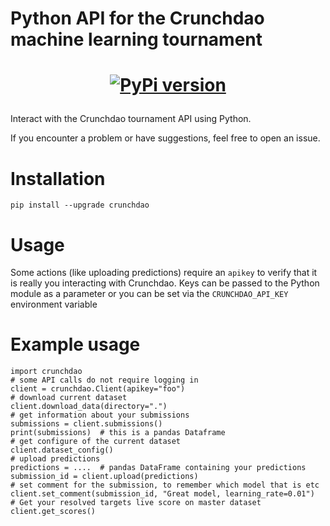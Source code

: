# Python API for the Crunchdao machine learning tournament
<h1 align="center">

[![PyPi version](https://badgen.net/pypi/v/crunchdao/)](https://pypi.com/project/crunchdao)
</h1>

Interact with the Crunchdao tournament API using Python.

If you encounter a problem or have suggestions, feel free to open an issue.

# Installation

`pip install --upgrade crunchdao`

# Usage

Some actions (like uploading predictions) require an `apikey` to verify
that it is really you interacting with Crunchdao. Keys can be passed to the
Python module as a parameter or you can be set via the `CRUNCHDAO_API_KEY`
environment variable

# Example usage

    import crunchdao
    # some API calls do not require logging in
    client = crunchdao.Client(apikey="foo")
    # download current dataset
    client.download_data(directory=".")
    # get information about your submissions
    submissions = client.submissions()
    print(submissions)  # this is a pandas Dataframe
    # get configure of the current dataset
    client.dataset_config()
    # upload predictions
    predictions = ....  # pandas DataFrame containing your predictions
    submission_id = client.upload(predictions)
    # set comment for the submission, to remember which model that is etc
    client.set_comment(submission_id, "Great model, learning_rate=0.01")
    # Get your resolved targets live score on master dataset
    client.get_scores()
